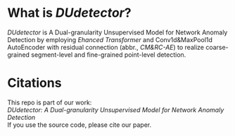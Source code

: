 # What is *DUdetector*?
*DUdetector* is A Dual-granularity Unsupervised Model for Network Anomaly Detection by employing *Ehanced Transformer* and Conv1d&MaxPool1d AutoEncoder with residual connection
(abbr., *CM&RC-AE*) to realize coarse-grained segment-level and fine-grained point-level detection.
# Citations
This repo is part of our work:  
*DUdetector: A Dual-granularity Unsupervised Model for Network Anomaly Detection*  
If you use the source code, please cite our paper.
